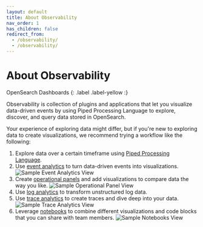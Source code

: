 ```yaml
---
layout: default
title: About Observability
nav_order: 1
has_children: false
redirect_from:
  - /observability/
  - /observability/
---
```


# About Observability
OpenSearch Dashboards
{: .label .label-yellow :}

Observability is collection of plugins and applications that let you visualize data-driven events by using Piped Processing Language to explore, discover, and query data stored in OpenSearch.

Your experience of exploring data might differ, but if you're new to exploring data to create visualizations, we recommend trying a workflow like the following:

1. Explore data over a certain timeframe using [Piped Processing Language]({{site.url}}{{site.baseurl}}/observability/ppl/index).
2. Use [event analytics]({{site.url}}{{site.baseurl}}/observability/event-analytics) to turn data-driven events into visualizations.
  ![Sample Event Analytics View]({{site.url}}{{site.baseurl}}/images/event-analytics.png)
3. Create [operational panels]({{site.url}}{{site.baseurl}}/observability/operational-panels) and add visualizations to compare data the way you like.
  ![Sample Operational Panel View]({{site.url}}{{site.baseurl}}/images/operational-panel.png)
4. Use [log analytics]({{site.url}}{{site.baseurl}}/observability/log-analytics) to transform unstructured log data.
5. Use [trace analytics]({{site.url}}{{site.baseurl}}/observability/trace/index) to create traces and dive deep into your data.
  ![Sample Trace Analytics View]({{site.url}}{{site.baseurl}}/images/observability-trace.png)
6. Leverage [notebooks]({{site.url}}{{site.baseurl}}/observability/notebooks) to combine different visualizations and code blocks that you can share with team members.
  ![Sample Notebooks View]({{site.url}}{{site.baseurl}}/images/notebooks.png)
